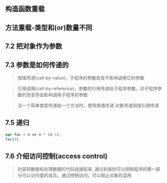 ## 构造函数重载

## 方法重载-类型和(or)数量不同

## 7.2 把对象作为参数

## 7.3 参数是如何传递的
> 按值传递(call-by-value)，子程序的参数改变不影响调用它的参数

> 引用调用(call-by-reference)，参数的引用传递给子程序参数。对子程序参数的改变将会影响调用子程序的参数

> 当一个简单类型传递给一个方法时，使用按值传递.对象传递则按引用传递

## 7.5 递归
```javascript
var fac = n => n * (n-1); 
fac(4)
```

## 7.6 介绍访问控制(access control)
> 封装将数据和处理数据的代码连接起来.
> 通过封装你可以控制程序的哪一部分可以访问类的成员。通过控制访问，可以阻止对象的滥用


